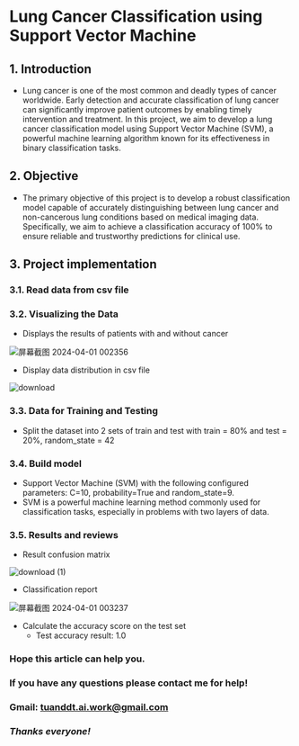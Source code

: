 # **Lung Cancer Classification using Support Vector Machine**
## 1. Introduction
- Lung cancer is one of the most common and deadly types of cancer worldwide. Early detection and accurate classification of lung cancer can significantly improve patient outcomes by enabling timely intervention and treatment. In this project, we aim to develop a lung cancer classification model using Support Vector Machine (SVM), a powerful machine learning algorithm known for its effectiveness in binary classification tasks.
## 2. Objective
- The primary objective of this project is to develop a robust classification model capable of accurately distinguishing between lung cancer and non-cancerous lung conditions based on medical imaging data. Specifically, we aim to achieve a classification accuracy of 100% to ensure reliable and trustworthy predictions for clinical use.
## 3. Project implementation
### 3.1. Read data from csv file
### 3.2. Visualizing the Data

- Displays the results of patients with and without cancer

![屏幕截图 2024-04-01 002356](https://github.com/FPT-ThaiTuan/Lung-Cancer-Classification-using-Support-Vector-Machine/assets/105273233/903c1b3b-d9b2-40c9-a078-3696fa6da085)

- Display data distribution in csv file


![download](https://github.com/FPT-ThaiTuan/Lung-Cancer-Classification-using-Support-Vector-Machine/assets/105273233/35055a75-4494-4774-9c85-a56556a1638f)

### 3.3. Data for Training and Testing
- Split the dataset into 2 sets of train and test with train = 80% and test = 20%, random_state = 42
### 3.4. Build model
- Support Vector Machine (SVM) with the following configured parameters: C=10, probability=True and random_state=9. 
- SVM is a powerful machine learning method commonly used for classification tasks, especially in problems with two layers of data.
### 3.5. Results and reviews
- Result confusion matrix

![download (1)](https://github.com/FPT-ThaiTuan/Lung-Cancer-Classification-using-Support-Vector-Machine/assets/105273233/cf28f4c4-edb4-4d91-b8bf-cef25983b563)

- Classification report

![屏幕截图 2024-04-01 003237](https://github.com/FPT-ThaiTuan/Lung-Cancer-Classification-using-Support-Vector-Machine/assets/105273233/7f371cdb-4062-4cc8-bee0-a22d99ae23b6)


- Calculate the accuracy score on the test set
  - Test accuracy result: 1.0


### **Hope this article can help you.**

### **If you have any questions please contact me for help!**

### **Gmail: tuanddt.ai.work@gmail.com**

### ***Thanks everyone!***
